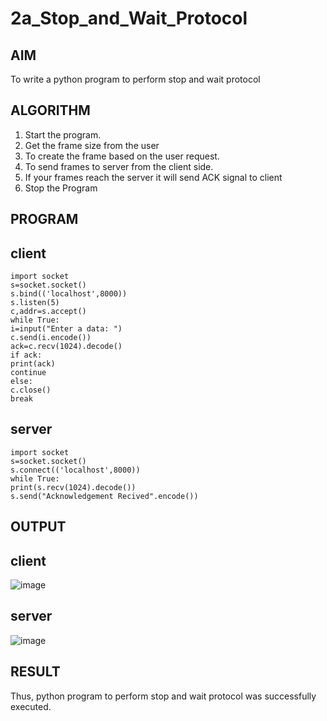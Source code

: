 # 2a_Stop_and_Wait_Protocol
## AIM 
To write a python program to perform stop and wait protocol
## ALGORITHM
1. Start the program.
2. Get the frame size from the user
3. To create the frame based on the user request.
4. To send frames to server from the client side.
5. If your frames reach the server it will send ACK signal to client
6. Stop the Program
## PROGRAM
## client
```
import socket   
s=socket.socket()   
s.bind(('localhost',8000))  
s.listen(5)   
c,addr=s.accept()  
while True:   
i=input("Enter a data: ")   
c.send(i.encode())  
ack=c.recv(1024).decode()   
if ack:   
print(ack)   
continue   
else:   
c.close()
break
```
## server
```
import socket   
s=socket.socket()   
s.connect(('localhost',8000))   
while True:   
print(s.recv(1024).decode())   
s.send("Acknowledgement Recived".encode())
```
## OUTPUT
## client
![image](https://github.com/iniyasri4464/2a_Stop_and_Wait_Protocol/assets/152419072/d5c1b3e2-18ac-425d-a246-d4f3791f70c1)
## server
![image](https://github.com/iniyasri4464/2a_Stop_and_Wait_Protocol/assets/152419072/6866a1a4-5780-4ac6-8258-6d408e13f5c0)

## RESULT
Thus, python program to perform stop and wait protocol was successfully executed.
